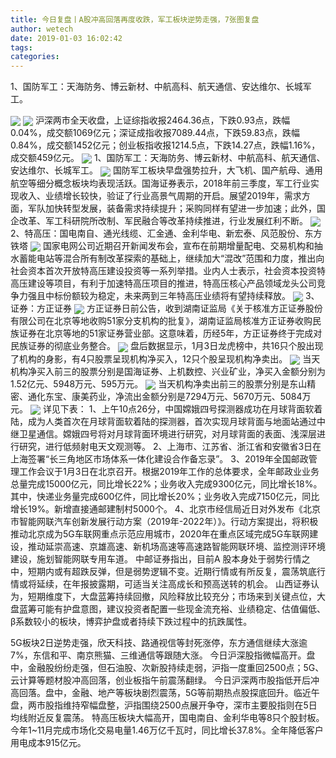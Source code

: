 ```yaml
---
title: 今日复盘丨A股冲高回落再度收跌，军工板块逆势走强，7张图复盘
author: wetech
date: 2019-01-03 16:02:42
tags: 
categories: 
---
```

1、国防军工：天海防务、博云新材、中航高科、航天通信、安达维尔、长城军工。
<!-- more -->
<img align="center" border="0" src="https://imgcdn.yicai.com/uppics/images/2019/01/4280473a5bd726a5917cae6501522155.jpg" />
<img align="center" border="0" src="https://imgcdn.yicai.com/uppics/images/2019/01/8f7b23e8576b0f74fdfa3660a80510c7.jpg" />
沪深两市全天收盘，上证综指收报2464.36点，下跌0.93点，跌幅0.04%，成交额1069亿元；深证成指收报7089.44点，下跌59.83点，跌幅0.84%，成交额1452亿元；创业板指收报1214.5点，下跌14.27点，跌幅1.16%，成交额459亿元。
<img align="center" border="0" src="https://imgcdn.yicai.com/uppics/images/2019/01/0879c0dc6c99a699b3fded0bad762fae.jpg" />
1、国防军工：天海防务、博云新材、中航高科、航天通信、安达维尔、长城军工。
<img align="center" border="0" src="https://imgcdn.yicai.com/uppics/images/2019/01/ff8c7a5f69162092bf13949ed3e58d4c.jpg" />
国防军工板块早盘强势拉升，大飞机、国产航母、通用航空等细分概念板块均表现活跃。国海证券表示，2018年前三季度，军工行业实现收入、业绩增长较快，验证了行业高景气周期的开启。展望2019年，需求方面，军队加快转型发展，装备需求持续提升；采购同样有望进一步加速；此外，国企改革、军工科研院所改制、军民融合等改革持续推进，行业发展红利不断。
<img align="center" border="0" src="https://imgcdn.yicai.com/uppics/images/2019/01/3d177ee1b9249ed235a6029ed04424d4.jpg" />
2、特高压：国电南自、通光线缆、汇金通、金利华电、新宏泰、风范股份、东方铁塔
<img align="center" border="0" src="https://imgcdn.yicai.com/uppics/images/2019/01/9207517ef19ed8a86160f2bdeb784847.jpg" />
国家电网公司近期召开新闻发布会，宣布在前期增量配电、交易机构和抽水蓄能电站等混合所有制改革探索的基础上，继续加大“混改”范围和力度，推出向社会资本首次开放特高压建设投资等一系列举措。业内人士表示，社会资本投资特高压建设等项目，有利于加速特高压项目的推进，特高压核心产品领域龙头公司竞争力强且中标份额较为稳定，未来两到三年特高压业绩将有望持续释放。
<img align="center" border="0" src="https://imgcdn.yicai.com/uppics/images/2019/01/6d909b54d3a8359f8888c4e37639fbb2.jpg" />
3、证券：方正证券
<img align="center" border="0" src="https://imgcdn.yicai.com/uppics/images/2019/01/f798bd2d544579fdba228241147d6c21.jpg" />
方正证券日前公告，收到湖南证监局《关于核准方正证券股份有限公司在北京等地收购51家分支机构的批复》，湖南证监局核准方正证券收购民族证券在北京等地的51家证券营业部。这意味着，历经5年，方正证券终于完成对民族证券的彻底业务整合。
<img align="center" border="0" src="https://imgcdn.yicai.com/uppics/images/2019/01/7558d595dc94be6d0029f481ac394491.jpg" />
盘后数据显示，1月3日龙虎榜中，共16只个股出现了机构的身影，有4只股票呈现机构净买入，12只个股呈现机构净卖出。
<img align="center" border="0" src="https://imgcdn.yicai.com/uppics/images/2019/01/dfed080ee6424265e3ef57f32e45daec.jpg" />
当天机构净买入前三的股票分别是国海证券、上机数控、兴业矿业，净买入金额分别为1.52亿元、5948万元、595万元。
<img align="center" border="0" src="https://imgcdn.yicai.com/uppics/images/2019/01/85ab8ffb884dde6a9a7e747751f6540a.jpg" />
当天机构净卖出前三的股票分别是东山精密、通化东宝、康美药业，净流出金额分别是7294万元、5670万元、5084万元。
<img align="center" border="0" src="https://imgcdn.yicai.com/uppics/images/2019/01/b9e2165854e77cbf2b28bf05d5629f00.jpg" />
详见下表：
1、上午10点26分，中国嫦娥四号探测器成功在月球背面软着陆，成为人类首次在月球背面软着陆的探测器，首次实现月球背面与地面站通过中继卫星通信。嫦娥四号将对月球背面环境进行研究，对月球背面的表面、浅深层进行研究，进行低频射电天文观测等。
2、上海市、江苏省、浙江省和安徽省3日在上海签署“长三角地区市场体系一体化建设合作备忘录”。
3、2019年全国邮政管理工作会议于1月3日在北京召开。根据2019年工作的总体要求，全年邮政业业务总量完成15000亿元，同比增长22%；业务收入完成9300亿元，同比增长18%。其中，快递业务量完成600亿件，同比增长20%；业务收入完成7150亿元，同比增长19%。新增直接通邮建制村5000个。
4、北京市经信局近日对外发布《北京市智能网联汽车创新发展行动方案（2019年-2022年）》。行动方案提出，将积极推动北京成为5G车联网重点示范应用城市，2020年在重点区域完成5G车联网建设，推动延崇高速、京雄高速、新机场高速等高速路智能网联环境、监控测评环境建设，施划智能网联专用车道。
中邮证券指出，目前A 股本身处于弱势行情之中，短期内或有超跌反弹，但是弱势逻辑不变。近期行情或有所反复，震荡筑底行情或将延续，在年报披露期，可适当关注高成长和预高送转的机会。
山西证券认为，短期维度下，大盘蓝筹持续回撤，风险释放比较充分；市场来到关键点位，大盘蓝筹可能有护盘意图，建议投资者配置一些现金流充裕、业绩稳定、估值偏低、β系数较小的板块，博弈护盘或者持续下跌过程中的抗跌属性。
 
 
5G板块2日逆势走强，欣天科技、路通视信等封死涨停，东方通信继续大涨逾7%，东信和平、南京熊猫、三维通信等跟随大涨。
今日沪深股指微幅高开。盘中，金融股纷纷走强，但石油股、次新股持续走弱，沪指一度重回2500点；5G、云计算等题材股冲高回落，创业板指午前震荡翻绿。
今日沪深两市股指低开后冲高回落。盘中，金融、地产等板块剧烈震荡，5G等前期热点股探底回升。临近午盘，两市股指维持窄幅盘整，沪指围绕2500点展开争夺，深市主要股指则在5日均线附近反复震荡。
特高压板块大幅高开，国电南自、金利华电等8只个股封板。
今年1~11月完成市场化交易电量1.46万亿千瓦时，同比增长37.8%。全年降低客户用电成本915亿元。

